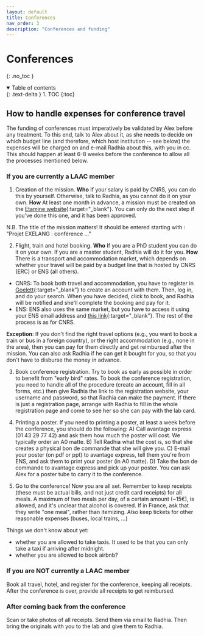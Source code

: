 ```yaml
---
layout: default
title: Conferences
nav_order: 3
description: "Conferences and funding"
---
```


# Conferences
{: .no_toc }

<details open markdown="block">
  <summary>
    Table of contents
  </summary>
  {: .text-delta }
1. TOC
{:toc}
</details>

## How to handle expenses for conference travel

The funding of conferences must imperatively be validated by Alex before any treatment. To this end, talk to Alex about it, as she needs to decide on which budget line (and therefore, which host institution -- see below) the expenses will be charged on and e-mail Radhia about this, with you in cc. This should happen at least 6-8 weeks before the conference to allow all the processes mentioned below.

### If you are currently a LAAC member

1. Creation of the mission. 
**Who** If your salary is paid by CNRS, you can do this by yourself. Otherwise, talk to Radhia, as you cannot do it on your own. 
**How** At least one month in advance, a mission must be created on the [Etamine website](https://etamine-connecte.cnrs.fr/infos){:target="_blank"}. You can only do the next step if you've done this one, and it has been approved.

N.B. The title of the mission matters! It should be entered starting with : "Projet EXELANG : conférence ..."

2. Flight, train and hotel booking.
**Who** If you are a PhD student you can do it on your own. If you are a master student, Radhia will do it for you. 
**How** There is a transport and accommodation market, which depends on whether your travel will be paid by a budget line that is hosted by CNRS (ERC) or ENS (all others). 
- CNRS: To book both travel and accommodation, you have to register in [Goelett](https://accounts.goelett.com/login?signin=869d08e0ed98af3e978b4a87abab8108){:target="_blank"} to create an account with them. Then, log in, and do your search. When you have decided, click to book, and Radhia will be notified and she'll complete the booking and pay for it.
- ENS: ENS also uses the same market, but you have to access it using your ENS email address and [this link](https://grp-ens-psl-marche-cnrs-amue.hellofcm.com/profiles/sign_in){:target="_blank"}. The rest of the process is as for CNRS.

**Exception**: If you don't find the right travel options (e.g., you want to book a train or bus in a foreign country), or the right accommodation (e.g., none in the area), then you can pay for them directly and get reimbursed after the mission. You can also ask Radhia if he can get it bought for you, so that you don't have to disburse the money in advance.

3. Book conference registration. 
Try to book as early as possible in order to benefit from "early bird" rates. To book the conference registration, you need to handle all of the procedure (create an account, fill in all forms, etc.) then give Radhia the link to the registration website, your username and password, so that Radhia can make the payment. If there is just a registration page, arrange with Radhia to fill in the whole registration page and come to see her so she can pay with the lab card.

4. Printing a poster.
If you need to printing a poster, at least a week before the conference, you should do the following:
A) Call avantage express (01 43 29 77 42) and ask them how much the poster will cost. We typically order an A0 matte.
B) Tell Radhia what the cost is, so that she creates a physical bon de commande that she will give you.
C) E-mail your poster (on pdf or ppt) to avantage express, tell them you're from ENS, and ask them to print your poster (in A0 matte).
D) Take the bon de commande to avantage express and pick up your poster. You can ask Alex for a poster tube to carry it to the conference.

5. Go to the conference! 
Now you are all set. Remember to keep receipts (these must be actual bills, and not just credit card receipts) for all meals. A maximum of two meals per day, of a certain amount (~15€), is allowed, and it's unclear that alcohol is covered. If in France, ask that they write "one meal", rather than itemizing. Also keep tickets for other reasonable expenses (buses, local trains, ...)

Things we don't know about yet:
- whether you are allowed to take taxis. It used to be that you can only take a taxi if arriving after midnight.
- whether you are allowed to book airbnb?


### If you are NOT currently a LAAC member

Book all travel, hotel, and register for the conference, keeping all receipts. After the conference is over, provide all receipts to get reimbursed. 

### After coming back from the conference

Scan or take photos of all receipts. Send them via email to Radhia. Then bring the originals with you to the lab and give them to Radhia.